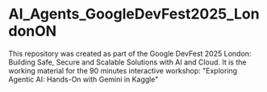 # AI_Agents_GoogleDevFest2025_LondonON
This repository was created as part of the Google DevFest 2025 London: Building Safe, Secure and Scalable Solutions with AI and Cloud. It is the working material for the 90 minutes interactive workshop: "Exploring Agentic AI: Hands-On with Gemini in Kaggle"
